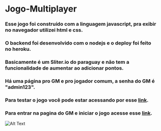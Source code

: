 # Jogo-Multiplayer

### Esse jogo foi construído com a linguagem javascript, pra exibir no navegador utilizei html e css.

### O backend foi desenvolvido com o nodejs e o deploy foi feito no heroku.

### Basicamente é um Sliter.io do paraguay e não tem a funcionalidade de aumentar ao adicionar pontos.

### Há uma página pro GM e pro jogador comum, a senha do GM é **"admin123"**.

### Para testar o jogo você pode estar acessando por esse [link](https://sliterioparaguay.herokuapp.com/).

### Para entrar na pagina do GM e iniciar o jogo acesse esse [link](https://sliterioparaguay.herokuapp.com/admin).

![Alt Text](https://media.giphy.com/media/vFKqnCdLPNOKc/giphy.gif)
